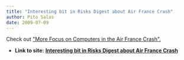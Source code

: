 ```yaml
---
title: "Interesting bit in Risks Digest about Air France Crash"
author: Pito Salas
date: 2009-07-09
---
```


Check out ["More Focus on Computers in the Air France
Crash".](<http://catless.ncl.ac.uk/Risks/25.72.html#subj4.1>)


* **Link to site:** **[Interesting bit in Risks Digest about Air France Crash](None)**
